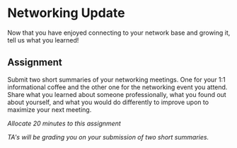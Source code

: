 # Networking Update

Now that you have enjoyed connecting to your network base and growing it, tell us what you learned!

## Assignment 

Submit two short summaries of your networking meetings. One for your 1:1 informational coffee and the other one for the networking event you attend. Share what you learned about someone professionally, what you found out about yourself, and what you would do differently to improve upon to maximize your next meeting.  

_Allocate 20 minutes to this assignment_ 

_TA's will be grading you on your submission of two short summaries._
